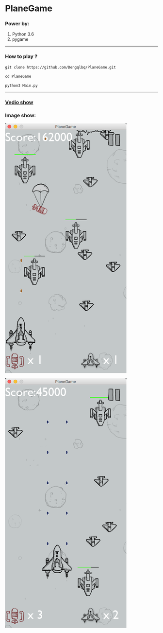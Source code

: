 # PlaneGame

### Power by:
1. Python 3.6
2. pygame

---
### How to play ?
```
git clone https://github.com/Dengqlbq/PlaneGame.git
```
```
cd PlaneGame
```
```
python3 Main.py
```

---
### [Vedio show](http://v.youku.com/v_show/id_XMjk0MzYzMjMzNg==.html?spm=a2h0k.8191407.0.0&from=s1.8-1-1.2#paction)

### Image show:<br>

![1](https://github.com/Dengqlbq/PlaneGame/blob/master/Show/13.png)

![2](https://github.com/Dengqlbq/PlaneGame/blob/master/Show/12.png)
